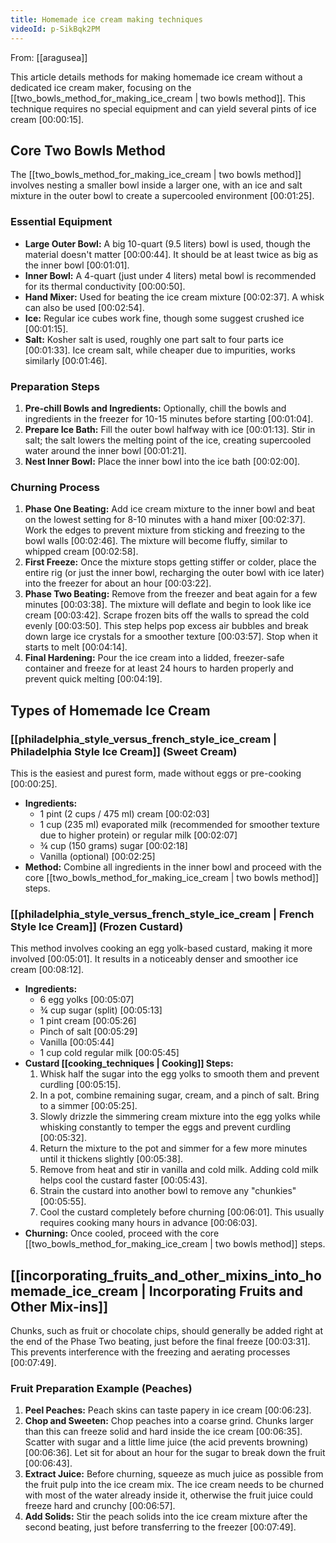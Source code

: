 ```yaml
---
title: Homemade ice cream making techniques
videoId: p-SikBqk2PM
---
```


From: [[aragusea]] <br/> 

This article details methods for making homemade ice cream without a dedicated ice cream maker, focusing on the [[two_bowls_method_for_making_ice_cream | two bowls method]]. This technique requires no special equipment and can yield several pints of ice cream <a class="yt-timestamp" data-t="00:00:15">[00:00:15]</a>.

## Core Two Bowls Method

The [[two_bowls_method_for_making_ice_cream | two bowls method]] involves nesting a smaller bowl inside a larger one, with an ice and salt mixture in the outer bowl to create a supercooled environment <a class="yt-timestamp" data-t="00:01:25">[00:01:25]</a>.

### Essential Equipment

*   **Large Outer Bowl:** A big 10-quart (9.5 liters) bowl is used, though the material doesn't matter <a class="yt-timestamp" data-t="00:00:44">[00:00:44]</a>. It should be at least twice as big as the inner bowl <a class="yt-timestamp" data-t="00:01:01">[00:01:01]</a>.
*   **Inner Bowl:** A 4-quart (just under 4 liters) metal bowl is recommended for its thermal conductivity <a class="yt-timestamp" data-t="00:00:50">[00:00:50]</a>.
*   **Hand Mixer:** Used for beating the ice cream mixture <a class="yt-timestamp" data-t="00:02:37">[00:02:37]</a>. A whisk can also be used <a class="yt-timestamp" data-t="00:02:54">[00:02:54]</a>.
*   **Ice:** Regular ice cubes work fine, though some suggest crushed ice <a class="yt-timestamp" data-t="00:01:15">[00:01:15]</a>.
*   **Salt:** Kosher salt is used, roughly one part salt to four parts ice <a class="yt-timestamp" data-t="00:01:33">[00:01:33]</a>. Ice cream salt, while cheaper due to impurities, works similarly <a class="yt-timestamp" data-t="00:01:46">[00:01:46]</a>.

### Preparation Steps

1.  **Pre-chill Bowls and Ingredients:** Optionally, chill the bowls and ingredients in the freezer for 10-15 minutes before starting <a class="yt-timestamp" data-t="00:01:04">[00:01:04]</a>.
2.  **Prepare Ice Bath:** Fill the outer bowl halfway with ice <a class="yt-timestamp" data-t="00:01:13">[00:01:13]</a>. Stir in salt; the salt lowers the melting point of the ice, creating supercooled water around the inner bowl <a class="yt-timestamp" data-t="00:01:21">[00:01:21]</a>.
3.  **Nest Inner Bowl:** Place the inner bowl into the ice bath <a class="yt-timestamp" data-t="00:02:00">[00:02:00]</a>.

### Churning Process

1.  **Phase One Beating:** Add ice cream mixture to the inner bowl and beat on the lowest setting for 8-10 minutes with a hand mixer <a class="yt-timestamp" data-t="00:02:37">[00:02:37]</a>. Work the edges to prevent mixture from sticking and freezing to the bowl walls <a class="yt-timestamp" data-t="00:02:46">[00:02:46]</a>. The mixture will become fluffy, similar to whipped cream <a class="yt-timestamp" data-t="00:02:58">[00:02:58]</a>.
2.  **First Freeze:** Once the mixture stops getting stiffer or colder, place the entire rig (or just the inner bowl, recharging the outer bowl with ice later) into the freezer for about an hour <a class="yt-timestamp" data-t="00:03:22">[00:03:22]</a>.
3.  **Phase Two Beating:** Remove from the freezer and beat again for a few minutes <a class="yt-timestamp" data-t="00:03:38">[00:03:38]</a>. The mixture will deflate and begin to look like ice cream <a class="yt-timestamp" data-t="00:03:42">[00:03:42]</a>. Scrape frozen bits off the walls to spread the cold evenly <a class="yt-timestamp" data-t="00:03:50">[00:03:50]</a>. This step helps pop excess air bubbles and break down large ice crystals for a smoother texture <a class="yt-timestamp" data-t="00:03:57">[00:03:57]</a>. Stop when it starts to melt <a class="yt-timestamp" data-t="00:04:14">[00:04:14]</a>.
4.  **Final Hardening:** Pour the ice cream into a lidded, freezer-safe container and freeze for at least 24 hours to harden properly and prevent quick melting <a class="yt-timestamp" data-t="00:04:19">[00:04:19]</a>.

## Types of Homemade Ice Cream

### [[philadelphia_style_versus_french_style_ice_cream | Philadelphia Style Ice Cream]] (Sweet Cream)

This is the easiest and purest form, made without eggs or pre-cooking <a class="yt-timestamp" data-t="00:00:25">[00:00:25]</a>.

*   **Ingredients:**
    *   1 pint (2 cups / 475 ml) cream <a class="yt-timestamp" data-t="00:02:03">[00:02:03]</a>
    *   1 cup (235 ml) evaporated milk (recommended for smoother texture due to higher protein) or regular milk <a class="yt-timestamp" data-t="00:02:07">[00:02:07]</a>
    *   ¾ cup (150 grams) sugar <a class="yt-timestamp" data-t="00:02:18">[00:02:18]</a>
    *   Vanilla (optional) <a class="yt-timestamp" data-t="00:02:25">[00:02:25]</a>
*   **Method:** Combine all ingredients in the inner bowl and proceed with the core [[two_bowls_method_for_making_ice_cream | two bowls method]] steps.

### [[philadelphia_style_versus_french_style_ice_cream | French Style Ice Cream]] (Frozen Custard)

This method involves cooking an egg yolk-based custard, making it more involved <a class="yt-timestamp" data-t="00:05:01">[00:05:01]</a>. It results in a noticeably denser and smoother ice cream <a class="yt-timestamp" data-t="00:08:12">[00:08:12]</a>.

*   **Ingredients:**
    *   6 egg yolks <a class="yt-timestamp" data-t="00:05:07">[00:05:07]</a>
    *   ¾ cup sugar (split) <a class="yt-timestamp" data-t="00:05:13">[00:05:13]</a>
    *   1 pint cream <a class="yt-timestamp" data-t="00:05:26">[00:05:26]</a>
    *   Pinch of salt <a class="yt-timestamp" data-t="00:05:29">[00:05:29]</a>
    *   Vanilla <a class="yt-timestamp" data-t="00:05:44">[00:05:44]</a>
    *   1 cup cold regular milk <a class="yt-timestamp" data-t="00:05:45">[00:05:45]</a>
*   **Custard [[cooking_techniques | Cooking]] Steps:**
    1.  Whisk half the sugar into the egg yolks to smooth them and prevent curdling <a class="yt-timestamp" data-t="00:05:15">[00:05:15]</a>.
    2.  In a pot, combine remaining sugar, cream, and a pinch of salt. Bring to a simmer <a class="yt-timestamp" data-t="00:05:25">[00:05:25]</a>.
    3.  Slowly drizzle the simmering cream mixture into the egg yolks while whisking constantly to temper the eggs and prevent curdling <a class="yt-timestamp" data-t="00:05:32">[00:05:32]</a>.
    4.  Return the mixture to the pot and simmer for a few more minutes until it thickens slightly <a class="yt-timestamp" data-t="00:05:38">[00:05:38]</a>.
    5.  Remove from heat and stir in vanilla and cold milk. Adding cold milk helps cool the custard faster <a class="yt-timestamp" data-t="00:05:43">[00:05:43]</a>.
    6.  Strain the custard into another bowl to remove any "chunkies" <a class="yt-timestamp" data-t="00:05:55">[00:05:55]</a>.
    7.  Cool the custard completely before churning <a class="yt-timestamp" data-t="00:06:01">[00:06:01]</a>. This usually requires cooking many hours in advance <a class="yt-timestamp" data-t="00:06:03">[00:06:03]</a>.
*   **Churning:** Once cooled, proceed with the core [[two_bowls_method_for_making_ice_cream | two bowls method]] steps.

## [[incorporating_fruits_and_other_mixins_into_homemade_ice_cream | Incorporating Fruits and Other Mix-ins]]

Chunks, such as fruit or chocolate chips, should generally be added right at the end of the Phase Two beating, just before the final freeze <a class="yt-timestamp" data-t="00:03:31">[00:03:31]</a>. This prevents interference with the freezing and aerating processes <a class="yt-timestamp" data-t="00:07:49">[00:07:49]</a>.

### Fruit Preparation Example (Peaches)

1.  **Peel Peaches:** Peach skins can taste papery in ice cream <a class="yt-timestamp" data-t="00:06:23">[00:06:23]</a>.
2.  **Chop and Sweeten:** Chop peaches into a coarse grind. Chunks larger than this can freeze solid and hard inside the ice cream <a class="yt-timestamp" data-t="00:06:35">[00:06:35]</a>. Scatter with sugar and a little lime juice (the acid prevents browning) <a class="yt-timestamp" data-t="00:06:36">[00:06:36]</a>. Let sit for about an hour for the sugar to break down the fruit <a class="yt-timestamp" data-t="00:06:43">[00:06:43]</a>.
3.  **Extract Juice:** Before churning, squeeze as much juice as possible from the fruit pulp into the ice cream mix. The ice cream needs to be churned with most of the water already inside it, otherwise the fruit juice could freeze hard and crunchy <a class="yt-timestamp" data-t="00:06:57">[00:06:57]</a>.
4.  **Add Solids:** Stir the peach solids into the ice cream mixture after the second beating, just before transferring to the freezer <a class="yt-timestamp" data-t="00:07:49">[00:07:49]</a>.